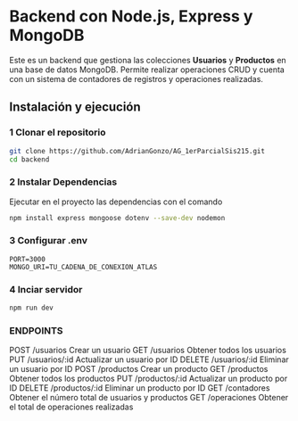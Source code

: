 # Backend con Node.js, Express y MongoDB

Este es un backend que gestiona las colecciones **Usuarios** y **Productos** en una base de datos MongoDB. Permite realizar operaciones CRUD y cuenta con un sistema de contadores de registros y operaciones realizadas.

##  Instalación y ejecución

###  1 **Clonar el repositorio**
```bash
git clone https://github.com/AdrianGonzo/AG_1erParcialSis215.git
cd backend
```
###  2 **Instalar Dependencias**
Ejecutar en el proyecto las dependencias con el comando
```bash
npm install express mongoose dotenv --save-dev nodemon
```
###  3 **Configurar .env**
```.env
PORT=3000
MONGO_URI=TU_CADENA_DE_CONEXION_ATLAS
```
###  4 **Inciar servidor**
```bash
npm run dev
```
### ENDPOINTS
POST	/usuarios	Crear un usuario
GET	/usuarios	Obtener todos los usuarios
PUT	/usuarios/:id	Actualizar un usuario por ID
DELETE	/usuarios/:id	Eliminar un usuario por ID
POST	/productos	Crear un producto
GET	/productos	Obtener todos los productos
PUT	/productos/:id	Actualizar un producto por ID
DELETE	/productos/:id	Eliminar un producto por ID
GET	/contadores	Obtener el número total de usuarios y productos
GET	/operaciones	Obtener el total de operaciones realizadas

